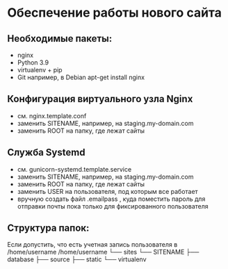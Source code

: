 Обеспечение работы нового сайта
================================
## Необходимые пакеты:
* nginx
* Python 3.9
* virtualenv + pip
* Git
например, в Debian
	apt-get install nginx

## Конфигурация виртуального узла Nginx
* см. nginx.template.conf
* заменить SITENAME, например, на staging.my-domain.com
* заменить ROOT на папку, где лежат сайты

## Служба Systemd
* см. gunicorn-systemd.template.service
* заменить SITENAME, например, на staging.my-domain.com
* заменить ROOT на папку, где лежат сайты
* заменить USER на пользователя, под которым все работает
* вручную создать файл .emailpass , куда поместить пароль для отправки почты
  пока только для фиксированного пользователя

## Структура папок:
Если допустить, что есть учетная запись пользователя в /home/username
/home/username
└── sites
    └── SITENAME
        ├── database
        ├── source
        ├── static
        └── virtualenv
